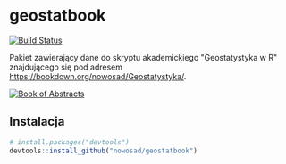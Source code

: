 # geostatbook

[![Build Status](https://travis-ci.org/Nowosad/geostatbook.png?branch=master)](https://travis-ci.org/Nowosad/geostatbook)

Pakiet zawierający dane do skryptu akademickiego "Geostatystyka w R" znajdującego się pod adresem https://bookdown.org/nowosad/Geostatystyka/.

<a href="https://bookdown.org/nowosad/Geostatystyka/" rel="">![Book of Abstracts](https://bookdown.org/nowosad/Geostatystyka/Rfigs/book_cover.png)</a>

## Instalacja

``` r
# install.packages("devtools")
devtools::install_github("nowosad/geostatbook")
```

